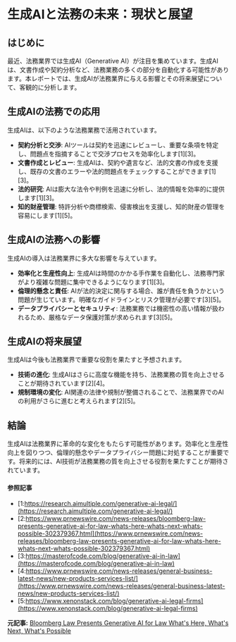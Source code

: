 # 生成AIと法務の未来：現状と展望

## はじめに

最近、法務業界では生成AI（Generative AI）が注目を集めています。生成AIは、文書作成や契約分析など、法務業務の多くの部分を自動化する可能性があります。本レポートでは、生成AIが法務業界に与える影響とその将来展望について、客観的に分析します。

## 生成AIの法務での応用

生成AIは、以下のような法務業務で活用されています。

- **契約分析と交渉**: AIツールは契約を迅速にレビューし、重要な条項を特定し、問題点を指摘することで交渉プロセスを効率化します[1][3]。
- **文書作成とレビュー**: 生成AIは、契約や遺言など、法的文書の作成を支援し、既存の文書のエラーや法的問題点をチェックすることができます[1][3]。
- **法的研究**: AIは膨大な法令や判例を迅速に分析し、法的情報を効率的に提供します[1][3]。
- **知的財産管理**: 特許分析や商標検索、侵害検出を支援し、知的財産の管理を容易にします[1][5]。

## 生成AIの法務への影響

生成AIの導入は法務業界に多大な影響を与えています。

- **効率化と生産性向上**: 生成AIは時間のかかる手作業を自動化し、法務専門家がより複雑な問題に集中できるようになります[1][3]。
- **倫理的懸念と責任**: AIが法的決定に関与する場合、誰が責任を負うかという問題が生じています。明確なガイドラインとリスク管理が必要です[3][5]。
- **データプライバシーとセキュリティ**: 法務業務では機密性の高い情報が扱われるため、厳格なデータ保護対策が求められます[3][5]。

## 生成AIの将来展望

生成AIは今後も法務業界で重要な役割を果たすと予想されます。

- **技術の進化**: 生成AIはさらに高度な機能を持ち、法務業務の質を向上させることが期待されています[2][4]。
- **規制環境の変化**: AI関連の法律や規制が整備されることで、法務業界でのAIの利用がさらに進むと考えられます[2][5]。

## 結論

生成AIは法務業界に革命的な変化をもたらす可能性があります。効率化と生産性向上を図りつつ、倫理的懸念やデータプライバシー問題に対処することが重要です。将来的には、AI技術が法務業務の質を向上させる役割を果たすことが期待されています。

#### 参照記事
- [1:https://research.aimultiple.com/generative-ai-legal/](https://research.aimultiple.com/generative-ai-legal/)
- [2:https://www.prnewswire.com/news-releases/bloomberg-law-presents-generative-ai-for-law-whats-here-whats-next-whats-possible-302379367.html](https://www.prnewswire.com/news-releases/bloomberg-law-presents-generative-ai-for-law-whats-here-whats-next-whats-possible-302379367.html)
- [3:https://masterofcode.com/blog/generative-ai-in-law](https://masterofcode.com/blog/generative-ai-in-law)
- [4:https://www.prnewswire.com/news-releases/general-business-latest-news/new-products-services-list/](https://www.prnewswire.com/news-releases/general-business-latest-news/new-products-services-list/)
- [5:https://www.xenonstack.com/blog/generative-ai-legal-firms](https://www.xenonstack.com/blog/generative-ai-legal-firms)


**元記事:** [Bloomberg Law Presents Generative AI for Law What's Here, What's Next, What's Possible](https://www.prnewswire.com/news-releases/bloomberg-law-presents-generative-ai-for-law-whats-here-whats-next-whats-possible-302379367.html)